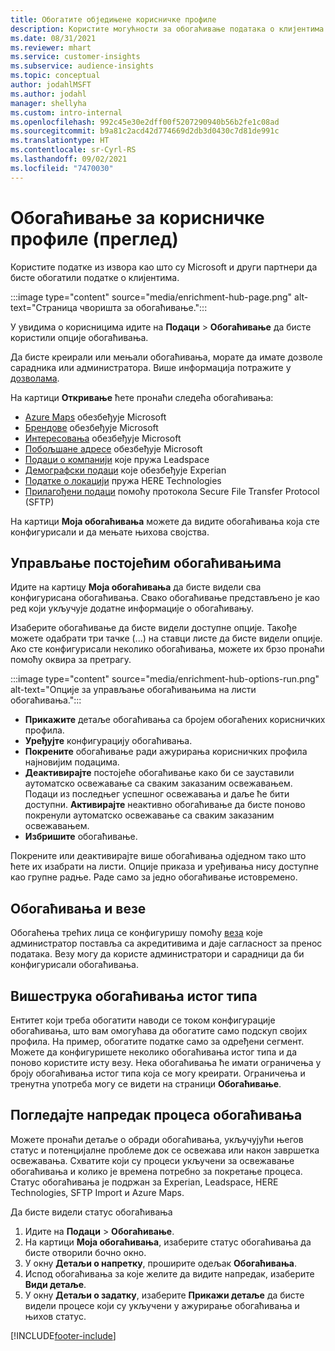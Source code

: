 ```yaml
---
title: Обогатите обједињене корисничке профиле
description: Користите могућности за обогаћивање података о клијентима.
ms.date: 08/31/2021
ms.reviewer: mhart
ms.service: customer-insights
ms.subservice: audience-insights
ms.topic: conceptual
author: jodahlMSFT
ms.author: jodahl
manager: shellyha
ms.custom: intro-internal
ms.openlocfilehash: 992c45e30e2dff00f5207290940b56b2fe1c08ad
ms.sourcegitcommit: b9a81c2acd42d774669d2db3d0430c7d81de991c
ms.translationtype: HT
ms.contentlocale: sr-Cyrl-RS
ms.lasthandoff: 09/02/2021
ms.locfileid: "7470030"
---
```

# <a name="enrichment-for-customer-profiles-preview"></a>Обогаћивање за корисничке профиле (преглед)

Користите податке из извора као што су Microsoft и други партнери да бисте обогатили податке о клијентима.

:::image type="content" source="media/enrichment-hub-page.png" alt-text="Страница чворишта за обогаћивање.":::

У увидима о корисницима идите на **Подаци** > **Обогаћивање** да бисте користили опције обогаћивања.  

Да бисте креирали или мењали обогаћивања, морате да имате дозволе сарадника или администратора. Више информација потражите у [дозволама](permissions.md).

На картици **Откривање** ћете пронаћи следећа обогаћивања:

- [Azure Maps](enrichment-azure-maps.md) обезбеђује Microsoft
- [Брендове](enrichment-microsoft.md) обезбеђује Microsoft
- [Интересовања](enrichment-microsoft.md) обезбеђује Microsoft
- [Побољшане адресе](enrichment-enhanced-addresses.md) обезбеђује Microsoft
- [Подаци о компанији](enrichment-leadspace.md) које пружа Leadspace
- [Демографски подаци](enrichment-experian.md) које обезбеђује Experian
- [Податке о локацији](enrichment-here.md) пружа HERE Technologies
- [Прилагођени подаци](enrichment-SFTP-custom-import.md) помоћу протокола Secure File Transfer Protocol (SFTP)

На картици **Моја обогаћивања** можете да видите обогаћивања која сте конфигурисали и да мењате њихова својства.

## <a name="manage-existing-enrichments"></a>Управљање постојећим обогаћивањима

Идите на картицу **Моја обогаћивања** да бисте видели сва конфигурисана обогаћивања. Свако обогаћивање представљено је као ред који укључује додатне информације о обогаћивању.

Изаберите обогаћивање да бисте видели доступне опције. Такође можете одабрати три тачке (...) на ставци листе да бисте видели опције. Ако сте конфигурисали неколико обогаћивања, можете их брзо пронаћи помоћу оквира за претрагу.

:::image type="content" source="media/enrichment-hub-options-run.png" alt-text="Опције за управљање обогаћивањима на листи обогаћивања.":::

- **Прикажите** детаље обогаћивања са бројем обогаћених корисничких профила.
- **Уређујте** конфигурацију обогаћивања.
- **Покрените** обогаћивање ради ажурирања корисничких профила најновијим подацима.
- **Деактивирајте** постојеће обогаћивање како би се зауставили аутоматско освежавање са сваким заказаним освежавањем. Подаци из последњег успешног освежавања и даље ће бити доступни. **Активирајте** неактивно обогаћивање да бисте поново покренули аутоматско освежавање са сваким заказаним освежавањем.
- **Избришите** обогаћивање.

Покрените или деактивирајте више обогаћивања одједном тако што ћете их изабрати на листи. Опције приказа и уређивања нису доступне као групне радње. Раде само за једно обогаћивање истовремено.

## <a name="enrichments-and-connections"></a>Обогаћивања и везе

Обогаћења трећих лица се конфигуришу помоћу [веза](connections.md) које администратор поставља са акредитивима и даје сагласност за пренос података. Везу могу да користе администратори и сарадници да би конфигурисали обогаћивања.  

## <a name="multiple-enrichments-of-the-same-type"></a>Вишеструка обогаћивања истог типа

Ентитет који треба обогатити наводи се током конфигурације обогаћивања, што вам омогућава да обогатите само подскуп својих профила. На пример, обогатите податке само за одређени сегмент. Можете да конфигуришете неколико обогаћивања истог типа и да поново користите исту везу. Нека обогаћивања ће имати ограничења у броју обогаћивања истог типа која се могу креирати. Ограничења и тренутна употреба могу се видети на страници **Обогаћивање**.

## <a name="see-the-progress-of-the-enrichment-process"></a>Погледајте напредак процеса обогаћивања

Можете пронаћи детаље о обради обогаћивања, укључујући његов статус и потенцијалне проблеме док се освежава или након завршетка освежавања. Схватите који су процеси укључени за освежавање обогаћивања и колико је времена потребно за покретање процеса. Статус обогаћивања је подржан за Experian, Leadspace, HERE Technologies, SFTP Import и Azure Maps.

Да бисте видели статус обогаћивања

1. Идите на **Подаци** > **Обогаћивање**. 
1. На картици **Моја обогаћивања**, изаберите статус обогаћивања да бисте отворили бочно окно. 
1. У окну **Детаљи о напретку**, проширите одељак **Обогаћивања**. 
1. Испод обогаћивања за које желите да видите напредак, изаберите **Види детаље**. 
1. У окну **Детаљи о задатку**, изаберите **Прикажи детаље** да бисте видели процесе који су укључени у ажурирање обогаћивања и њихов статус. 

[!INCLUDE[footer-include](../includes/footer-banner.md)]

